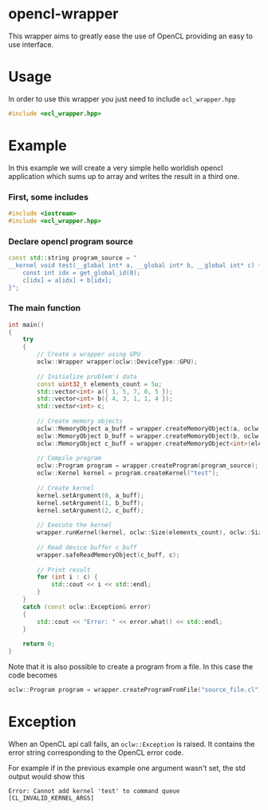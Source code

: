 # opencl-wrapper

This wrapper aims to greatly ease the use of OpenCL providing an easy to use interface.

# Usage

In order to use this wrapper you just need to include `ocl_wrapper.hpp`

```cpp
#include <ocl_wrapper.hpp>
```

# Example
In this example we will create a very simple hello worldish opencl application which sums up to array and writes the result in a third one.

### First, some includes
```cpp
#include <iostream>
#include <ocl_wrapper.hpp>
```

### Declare opencl program source
```cpp
const std::string program_source = "                                    \
__kernel void test(__global int* a, __global int* b, __global int* c) { \
    const int idx = get_global_id(0);                                   \
    c[idx] = a[idx] + b[idx];                                           \
}";
```

### The main function
```cpp
int main()
{
    try
    {
        // Create a wrapper using GPU
        oclw::Wrapper wrapper(oclw::DeviceType::GPU);
        
        // Initialize problem's data
        const uint32_t elements_count = 5u;
        std::vector<int> a({ 1, 5, 7, 0, 5 });
        std::vector<int> b({ 4, 3, 1, 1, 4 });
        std::vector<int> c;
        
        // Create memory objects
        oclw::MemoryObject a_buff = wrapper.createMemoryObject(a, oclw::ReadOnly | oclw::CopyHostPtr);
        oclw::MemoryObject b_buff = wrapper.createMemoryObject(b, oclw::ReadOnly | oclw::CopyHostPtr);
        oclw::MemoryObject c_buff = wrapper.createMemoryObject<int>(elements_count, oclw::WriteOnly);
        
        // Compile program
        oclw::Program program = wrapper.createProgram(program_source);
        oclw::Kernel kernel = program.createKernel("test");
        
        // Create kernel
        kernel.setArgument(0, a_buff);
        kernel.setArgument(1, b_buff);
        kernel.setArgument(2, c_buff);
        
        // Execute the kernel
        wrapper.runKernel(kernel, oclw::Size(elements_count), oclw::Size(1u));
       
        // Read device buffer c_buff
        wrapper.safeReadMemoryObject(c_buff, c);
        
        // Print result
        for (int i : c) {
            std::cout << i << std::endl;
        }
    }
    catch (const oclw::Exception& error)
    {
        std::cout << "Error: " << error.what() << std::endl;
    }
    
    return 0;
}
```

Note that it is also possible to create a program from a file. In this case the code becomes
```cpp
oclw::Program program = wrapper.createProgramFromFile("source_file.cl");
```

# Exception
When an OpenCL api call fails, an `oclw::Exception` is raised. It contains the error string corresponding to the OpenCL error code.

For example if in the previous example one argument wasn't set, the std output would show this
```
Error: Cannot add kernel 'test' to command queue [CL_INVALID_KERNEL_ARGS]
```
